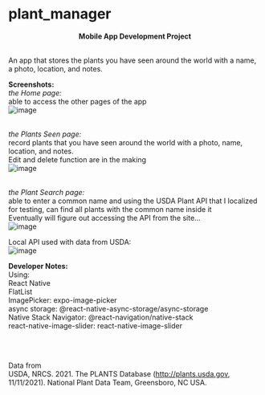 # plant_manager
<center><b>Mobile App Development Project</b></center><br />

An app that stores the plants you have seen around the world with a name, a photo, location, and notes. <br/>

<b>Screenshots:</b><br />
<i>the Home page:</i> <br/>
able to access the other pages of the app<br />
![image](https://user-images.githubusercontent.com/72238100/141408525-074b2e3b-9365-4b1d-9573-67e0aa35518b.png)<br /><br />

<i>the Plants Seen page:</i> <br />
record plants that you have seen around the world with a photo, name, location, and notes.<br />
Edit and delete function are in the making<br/>
![image](https://user-images.githubusercontent.com/72238100/141408563-1cb74782-8911-4ba6-bdcd-e965ea2159c6.png) <br /><br />

<i>the Plant Search page:</i> <br />
able to enter a common name and using the USDA Plant API that I localized for testing, can find all plants with the common name inside it<br />
Eventually will figure out accessing the API from the site...<br />
![image](https://user-images.githubusercontent.com/72238100/141417453-fb853fa9-c87b-4e73-bdc5-c0abf39e0ca8.png)

Local API used with data from USDA:<br/>
![image](https://user-images.githubusercontent.com/72238100/141417581-6c8daa7f-148d-4ab4-bb78-badfc793e495.png)




<b>Developer Notes:</b><br />
Using: <br/>
React Native<br />
FlatList <br />
ImagePicker: expo-image-picker <br />
async storage: @react-native-async-storage/async-storage<br />
Native Stack Navigator: @react-navigation/native-stack <br />
react-native-image-slider: react-native-image-slider<br />

<br /><br />

Data from <br />
USDA, NRCS. 2021. The PLANTS Database (http://plants.usda.gov, 11/11/2021). National Plant Data Team, Greensboro, NC USA.
